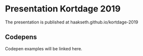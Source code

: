 # Presentation Kortdage 2019

The presentation is published at haakseth.github.io/kortdage-2019

## Codepens

Codepen examples will be linked here.
